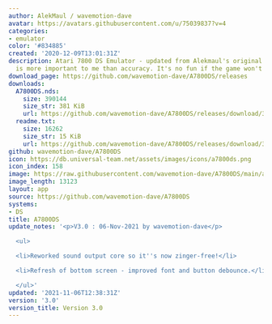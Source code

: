 ```yaml
---
author: AlekMaul / wavemotion-dave
avatar: https://avatars.githubusercontent.com/u/75039837?v=4
categories:
- emulator
color: '#834885'
created: '2020-12-09T13:01:31Z'
description: Atari 7800 DS Emulator - updated from Alekmaul's original. Playability
  is more important to me than accuracy. It's no fun if the game won't run.
download_page: https://github.com/wavemotion-dave/A7800DS/releases
downloads:
  A7800DS.nds:
    size: 390144
    size_str: 381 KiB
    url: https://github.com/wavemotion-dave/A7800DS/releases/download/3.0/A7800DS.nds
  readme.txt:
    size: 16262
    size_str: 15 KiB
    url: https://github.com/wavemotion-dave/A7800DS/releases/download/3.0/readme.txt
github: wavemotion-dave/A7800DS
icon: https://db.universal-team.net/assets/images/icons/a7800ds.png
icon_index: 158
image: https://raw.githubusercontent.com/wavemotion-dave/A7800DS/main/arm9/gfx/bgTop.png
image_length: 13123
layout: app
source: https://github.com/wavemotion-dave/A7800DS
systems:
- DS
title: A7800DS
update_notes: '<p>V3.0 : 06-Nov-2021 by wavemotion-dave</p>

  <ul>

  <li>Reworked sound output core so it''s now zinger-free!</li>

  <li>Refresh of bottom screen - improved font and button debounce.</li>

  </ul>'
updated: '2021-11-06T12:38:31Z'
version: '3.0'
version_title: Version 3.0
---
```

